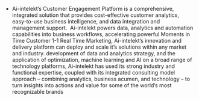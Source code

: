 - Ai-intelekt’s Customer Engagement Platform is a comprehensive, integrated solution that provides cost-effective customer analytics, easy-to-use business intelligence, and data integration and management support.  Ai-intelekt powers data, analytics and automation capabilities into business workflows, accelerating powerful Moments in Time Customer 1-1 Real Time Marketing, Ai-intelekt’s innovation and delivery platform can deploy and scale it’s solutions within any market and industry. development of data and analytics strategy, and the application of optimization, machine learning and AI on a broad range of technology platforms, Ai-intelekt has used its strong industry and functional expertise, coupled with its integrated consulting model approach – combining analytics, business acumen, and technology – to turn insights into actions​ and value for some of the world’s most recognizable brands


<!---
aiintelekt/aiintelekt is a ✨ special ✨ repository because its `README.md` (this file) appears on your GitHub profile.
You can click the Preview link to take a look at your changes.
--->
